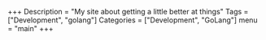 +++
Description = "My site about getting a little better at things"
Tags = ["Development", "golang"]
Categories = ["Development", "GoLang"]
menu = "main"
+++
